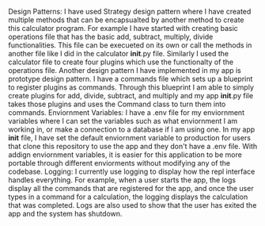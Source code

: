 Design Patterns:
I have used Strategy design pattern where I have created multiple methods that can be encapsualted by another method to create this calculator program. For example I have started with creating basic operations file that has the basic add, subtract, multiply, divide functionalities. This file can be execueted on its own or call the methods in another file like I did in the calculator __init__.py file. Similarly I used the calculator file to create four plugins which use the functionalty of the operations file.
Another design pattern I have implemented in my app is prototype design pattern. I have a commands file which sets up a blueprint to register plugins as commands. Through this blueprint I am able to simply create plugins for add, divide, subtract, and multiply and my app __init__.py file takes those plugins and uses the Command class to turn them into commands.
Enviornment Variables:
I have a .env file for my enviornment variables where I can set the variables such as what enviornment I am working in, or make a connection to a database if I am using one. In my app __init__ file, I have set the default enviornment variable to production for users that clone this repository to use the app and they don't have a .env file. With addign enviornment variables, it is easier for this application to be more portable through different enviorments without modifying any of the codebase.
Logging:
I currently use logging to display how the repl interface handles everything. For example, when a user starts the app, the logs display all the commands that are registered for the app, and once the user types in a command for a calculation, the logging displays the calculation that was completed. Logs are also used to show that the user has exited the app and the system has shutdown.
